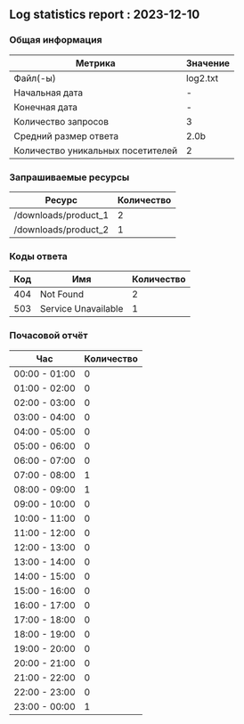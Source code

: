 ## Log statistics report : 2023-12-10

### Общая информация
|              Метрика              | Значение |
| --------------------------------- | -------- |
|             Файл(-ы)              | log2.txt |
|          Начальная дата           |    -     |
|           Конечная дата           |    -     |
|        Количество запросов        |    3     |
|       Средний размер ответа       |   2.0b   |
| Количество уникальных посетителей |    2     |

### Запрашиваемые ресурсы
|        Ресурс        | Количество |
| -------------------- | ---------- |
| /downloads/product_1 |     2      |
| /downloads/product_2 |     1      |

### Коды ответа
| Код |         Имя         | Количество |
| --- | ------------------- | ---------- |
| 404 |      Not Found      |     2      |
| 503 | Service Unavailable |     1      |

### Почасовой отчёт
|      Час      | Количество |
| ------------- | ---------- |
| 00:00 - 01:00 |     0      |
| 01:00 - 02:00 |     0      |
| 02:00 - 03:00 |     0      |
| 03:00 - 04:00 |     0      |
| 04:00 - 05:00 |     0      |
| 05:00 - 06:00 |     0      |
| 06:00 - 07:00 |     0      |
| 07:00 - 08:00 |     1      |
| 08:00 - 09:00 |     1      |
| 09:00 - 10:00 |     0      |
| 10:00 - 11:00 |     0      |
| 11:00 - 12:00 |     0      |
| 12:00 - 13:00 |     0      |
| 13:00 - 14:00 |     0      |
| 14:00 - 15:00 |     0      |
| 15:00 - 16:00 |     0      |
| 16:00 - 17:00 |     0      |
| 17:00 - 18:00 |     0      |
| 18:00 - 19:00 |     0      |
| 19:00 - 20:00 |     0      |
| 20:00 - 21:00 |     0      |
| 21:00 - 22:00 |     0      |
| 22:00 - 23:00 |     0      |
| 23:00 - 00:00 |     1      |

